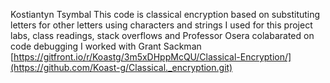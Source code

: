 Kostiantyn Tsymbal
This code is classical encryption based on substituting letters for other letters using characters and strings
I used for this project labs, class readings, stack overflows and Professor Osera colabarated on code debugging
I worked with Grant Sackman
[https://gitfront.io/r/Koastg/3m5xDHppMcQU/Classical-Encryption/](https://github.com/Koast-g/Classical._encryption.git)
